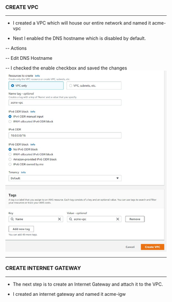 ### CREATE VPC
---
- I created a VPC which will house our entire network and named it acme-vpc

- Next I enabled the DNS hostname which is disabled by default.

-- Actions

-- Edit DNS Hostname

-- I checked the enable checkbox and saved the changes  
![Acme VPC](./images/acme-vpc.JPG)  

---
### CREATE INTERNET GATEWAY
---
- The next step is to create an Internet Gateway and attach it to the VPC.

- I created an internet gateway and named it acme-igw